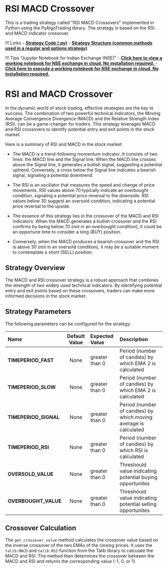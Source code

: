 # RSI MACD Crossover
This is a trading strategy called "RSI MACD Crossovers" implemented in Python using the PyAlgoTrading library. The strategy is based on the RSI and MACD indicator crossover.

!!! Links
    - **[Strategy Code (.py)](https://github.com/algobulls/pyalgostrategypool/blob/master/pyalgostrategypool/rsi_macd_crossover/_strategy.py)**
    - **[Strategy Structure (common methods used in a regular and options strategy)](strategy_guides/common_strategy_guide.md)**

!!! Tips "Jupyter Notebook for Indian Exchange (NSE)"
    - **[Click here to view a working notebook for NSE exchange in cloud. No installation required. ](https://nbviewer.org/github/algobulls/pyalgotrading/blob/master/jupyter/nse_equity/rsi_macd_crossover.ipynb)**
    - **[Click here to execute a working notebook for NSE exchange in cloud. No installation required. ](https://mybinder.org/v2/gh/algobulls/pyalgotrading/fe289cc5d5df69e7b87b930cce110326645cd99d?urlpath=lab%2Ftree%2Fjupyter%2Fnse_equity%2Frsi_macd_crossover.ipynb)**

# RSI and MACD Crossover
In the dynamic world of stock trading, effective strategies are the key to success. The combination of two powerful technical indicators, the Moving Average Convergence Divergence (MACD) and the Relative Strength Index (RSI), can be a game-changer for traders. This strategy leverages MACD and RSI crossovers to identify potential entry and exit points in the stock market.

Here is a summary of RSI and MACD in the stock market:
- The MACD is a trend-following momentum indicator. It consists of two lines: the MACD line and the Signal line. When the MACD line crosses above the Signal line, it generates a bullish signal, suggesting a potential uptrend. Conversely, a cross below the Signal line indicates a bearish signal, signaling a potential downtrend.

- The RSI is an oscillator that measures the speed and change of price movements. RSI values above 70 typically indicate an overbought condition, signaling a potential price reversal to the downside. RSI values below 30 suggest an oversold condition, indicating a potential price reversal to the upside.

- The essence of this strategy lies in the crossover of the MACD and RSI indicators. When the MACD generates a bullish crossover and the RSI confirms by being below 70 (not in an overbought condition), it could be an opportune time to consider a long (BUY) position. 

- Conversely, when the MACD produces a bearish crossover and the RSI is above 30 (not in an oversold condition), it may be a suitable moment to contemplate a short (SELL) position.

## Strategy Overview
The MACD and RSI crossover strategy is a robust approach that combines the strength of two widely used technical indicators. By identifying potential entry and exit points based on these crossovers, traders can make more informed decisions in the stock market.

## Strategy Parameters
The following parameters can be configured for the strategy:

| Name                   |  Default Value  | Expected Value   | Description                                                                    |
|:-----------------------|:---------------:|:-----------------|:-------------------------------------------------------------------------------|
| **TIMEPERIOD_FAST**        |      None       | greater than 0   | Period (number of candles) by which EMA 2 is calculated             |
| **TIMEPERIOD_SLOW** |      None       | greater than 0  | Period (number of candles) by which EMA 2 is calculated  |
| **TIMEPERIOD_SIGNAL** |      None       | greater than 0  | Period (number of candles) by which  moving average is calculated  |
| **TIMEPERIOD_RSI** |      None       | greater than 0  | Period (number of candles) by which RSI is calculated   |
| **OVERSOLD_VALUE** |      None       | greater than 0  | Threshould value indicating potential buying opportunites  |
| **OVERBOUGHT_VALUE** |      None       | greater than 0  | Threshould value indicating potential selling opportunites  |

## Crossover Calculation

The `get_crossover_value` method calculates the crossover value based on the inverse crossover of the two EMAs of the closing prices. It uses the `talib.MACD` and `talib.RSI` function from the Talib library to calculate the MACD and RSI. The method then determines the crossover between the MACD and RSI and returns the corresponding value (-1, 0, or 1).